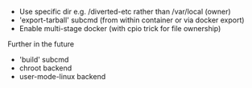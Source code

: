 - Use specific dir e.g. /diverted-etc rather than /var/local (owner)
- 'export-tarball' subcmd (from within container or via docker export)
- Enable multi-stage docker (with cpio trick for file ownership)

Further in the future
- 'build' subcmd
- chroot backend
- user-mode-linux backend
